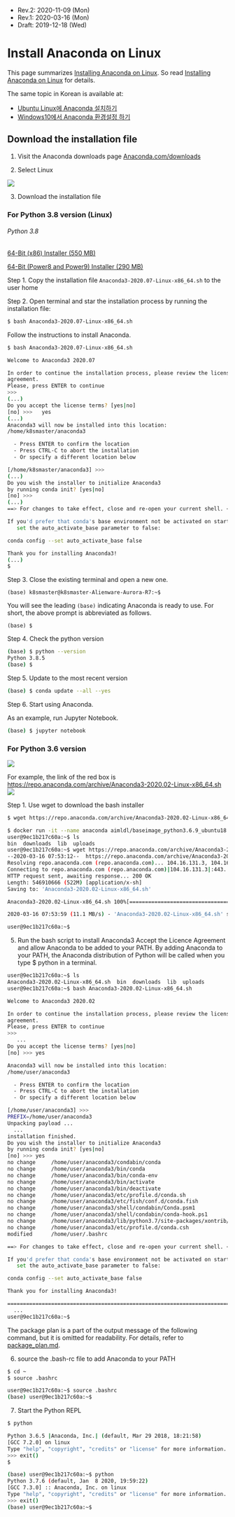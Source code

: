* Rev.2: 2020-11-09 (Mon)
* Rev.1: 2020-03-16 (Mon)
* Draft: 2019-12-18 (Wed)

# Install Anaconda on Linux
This page summarizes [Installing Anaconda on Linux](https://problemsolvingwithpython.com/01-Orientation/01.05-Installing-Anaconda-on-Linux/). So read [Installing Anaconda on Linux](https://problemsolvingwithpython.com/01-Orientation/01.05-Installing-Anaconda-on-Linux/) for details.

The same topic in Korean is available at:
* [Ubuntu Linux에 Anaconda 설치하기](https://aimldl.blog.me/221581359811?Redirect=Log&from=postView)
* [Windows10에서 Anaconda 환경설정 하기](https://aimldl.blog.me/221570801255?Redirect=Log&from=postView)

## Download the installation file

1. Visit the Anaconda downloads page
[Anaconda.com/downloads](https://www.anaconda.com/distribution/)

2. Select Linux
<img src="https://problemsolvingwithpython.com/01-Orientation/images/Anaconda_download_linux.png">

3. Download the installation file

  ### For Python 3.8 version (Linux)

  ###### Python 3.8

  [64-Bit (x86) Installer (550 MB)](https://repo.anaconda.com/archive/Anaconda3-2020.07-Linux-x86_64.sh)

  [64-Bit (Power8 and Power9) Installer (290 MB)](https://repo.anaconda.com/archive/Anaconda3-2020.07-Linux-ppc64le.sh)

  

  Step 1. Copy the installation file `Anaconda3-2020.07-Linux-x86_64.sh` to the user home

  Step 2. Open terminal and star the installation process by running the installation file:

  ```bash
  $ bash Anaconda3-2020.07-Linux-x86_64.sh
  ```

  Follow the instructions to install Anaconda.

  ```bash
  $ bash Anaconda3-2020.07-Linux-x86_64.sh
  
  Welcome to Anaconda3 2020.07
  
  In order to continue the installation process, please review the license
  agreement.
  Please, press ENTER to continue
  >>> 
  (...)
  Do you accept the license terms? [yes|no]
  [no] >>>   yes
  (...)
  Anaconda3 will now be installed into this location:
  /home/k8smaster/anaconda3
  
    - Press ENTER to confirm the location
    - Press CTRL-C to abort the installation
    - Or specify a different location below
  
  [/home/k8smaster/anaconda3] >>> 
  (...)
  Do you wish the installer to initialize Anaconda3
  by running conda init? [yes|no]
  [no] >>> 
  (...)
  ==> For changes to take effect, close and re-open your current shell. <==
  
  If you'd prefer that conda's base environment not be activated on startup, 
     set the auto_activate_base parameter to false: 
  
  conda config --set auto_activate_base false
  
  Thank you for installing Anaconda3!
  (...)
  $
  ```

  Step 3. Close the existing terminal and open a new one.

  ```
  (base) k8smaster@k8smaster-Alienware-Aurora-R7:~$
  ```

  You will see the leading `(base)` indicating Anaconda is ready to use. For short, the above prompt is abbreviated as follows.

  ```
  (base) $
  ```

  Step 4. Check the python version

  ```bash
  (base) $ python --version
  Python 3.8.5
  (base) $
  ```

  Step 5. Update to the most recent version

  ```bash
  (base) $ conda update --all --yes
  
  ```

  Step 6. Start using Anaconda.

  As an example, run Jupyter Notebook.

  ```bash
  (base) $ jupyter notebook
  ```

  ### For Python 3.6 version

  <img src="https://problemsolvingwithpython.com/01-Orientation/images/anaconda_install_linux_copy_link_address.png">

For example, the link of the red box is https://repo.anaconda.com/archive/Anaconda3-2020.02-Linux-x86_64.sh
<img src="images/anaconda-homepage-download.png">

Step 1. Use wget to download the bash installer

```bash
$ wget https://repo.anaconda.com/archive/Anaconda3-2020.02-Linux-x86_64.sh
```

```bash
$ docker run -it --name anaconda aimldl/baseimage_python3.6.9_ubuntu18.04.4 bash
user@9ec1b217c60a:~$ ls
bin  downloads  lib  uploads
user@9ec1b217c60a:~$ wget https://repo.anaconda.com/archive/Anaconda3-2020.02-Linux-x86_64.sh
--2020-03-16 07:53:12--  https://repo.anaconda.com/archive/Anaconda3-2020.02-Linux-x86_64.sh
Resolving repo.anaconda.com (repo.anaconda.com)... 104.16.131.3, 104.16.130.3, 2606:4700::6810:8303, ...
Connecting to repo.anaconda.com (repo.anaconda.com)|104.16.131.3|:443... connected.
HTTP request sent, awaiting response... 200 OK
Length: 546910666 (522M) [application/x-sh]
Saving to: 'Anaconda3-2020.02-Linux-x86_64.sh'

Anaconda3-2020.02-Linux-x86_64.sh 100%[===========================================================>] 521.57M  11.3MB/s    in 47s

2020-03-16 07:53:59 (11.1 MB/s) - 'Anaconda3-2020.02-Linux-x86_64.sh' saved [546910666/546910666]

user@9ec1b217c60a:~$
```

5. Run the bash script to install Anaconda3
Accept the Licence Agreement and allow Anaconda to be added to your PATH. By adding Anaconda to your PATH, the Anaconda distribution of Python will be called when you type $ python in a terminal.
```bash
user@9ec1b217c60a:~$ ls
Anaconda3-2020.02-Linux-x86_64.sh  bin  downloads  lib  uploads
user@9ec1b217c60a:~$ bash Anaconda3-2020.02-Linux-x86_64.sh

Welcome to Anaconda3 2020.02

In order to continue the installation process, please review the license
agreement.
Please, press ENTER to continue
>>>
   ...
Do you accept the license terms? [yes|no]
[no] >>> yes

Anaconda3 will now be installed into this location:
/home/user/anaconda3

  - Press ENTER to confirm the location
  - Press CTRL-C to abort the installation
  - Or specify a different location below

[/home/user/anaconda3] >>>
PREFIX=/home/user/anaconda3
Unpacking payload ...
  ...
installation finished.
Do you wish the installer to initialize Anaconda3
by running conda init? [yes|no]
[no] >>> yes
no change     /home/user/anaconda3/condabin/conda
no change     /home/user/anaconda3/bin/conda
no change     /home/user/anaconda3/bin/conda-env
no change     /home/user/anaconda3/bin/activate
no change     /home/user/anaconda3/bin/deactivate
no change     /home/user/anaconda3/etc/profile.d/conda.sh
no change     /home/user/anaconda3/etc/fish/conf.d/conda.fish
no change     /home/user/anaconda3/shell/condabin/Conda.psm1
no change     /home/user/anaconda3/shell/condabin/conda-hook.ps1
no change     /home/user/anaconda3/lib/python3.7/site-packages/xontrib/conda.xsh
no change     /home/user/anaconda3/etc/profile.d/conda.csh
modified      /home/user/.bashrc

==> For changes to take effect, close and re-open your current shell. <==

If you'd prefer that conda's base environment not be activated on startup,
   set the auto_activate_base parameter to false:

conda config --set auto_activate_base false

Thank you for installing Anaconda3!

===========================================================================
  ...
user@9ec1b217c60a:~$
```
The package plan is a part of the output message of the following command, but it is omitted for readability. For details, refer to [package_plan.md](https://github.com/aimldl/computing_environments/blob/master/anaconda/package_plan.md).

6. source the .bash-rc file to add Anaconda to your PATH
```bash
$ cd ~
$ source .bashrc
```

```bash
user@9ec1b217c60a:~$ source .bashrc
(base) user@9ec1b217c60a:~$
```

7. Start the Python REPL
```bash
$ python

Python 3.6.5 |Anaconda, Inc.| (default, Mar 29 2018, 18:21:58)
[GCC 7.2.0] on linux
Type "help", "copyright", "credits" or "license" for more information.
>>> exit()
$
```

```bash
(base) user@9ec1b217c60a:~$ python
Python 3.7.6 (default, Jan  8 2020, 19:59:22)
[GCC 7.3.0] :: Anaconda, Inc. on linux
Type "help", "copyright", "credits" or "license" for more information.
>>> exit()
(base) user@9ec1b217c60a:~$
```

